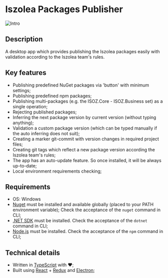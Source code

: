 # Iszolea Packages Publisher
![Intro](/media/intro.gif?raw=true)

## Description

A desktop app which provides publishing the Iszolea packages easily with validation according to the Iszolea team's rules.

## Key features
* Publishing predefined NuGet packages via 'button' with minimum settings;
* Publishing predefined npm packages;
* Publishing multi-packages (e.g. the ISOZ.Core - ISOZ.Business set) as a single operation;
* Rejecting published packages;
* Inferring the next package version by current version (without typing anything);
* Validation a custom package version (which can be typed manually if the auto inferring does not suit);
* Creating a marker git-commit with version changes in required project files;
* Creating git tags which reflect a new package version according the Iszolea team's rules;
* The app has an auto-update feature. So once installed, it will be always up-to-date;
* Local environment requirements checking; 

## Requirements
* OS: Windows
* [Nuget](https://docs.microsoft.com/en-us/nuget/tools/nuget-exe-cli-reference#installing-nugetexe) must be installed and available globally (placed to your PATH environment variable); Check the acceptance of the `nuget` command in CLI;
* [.NET SDK](https://dotnet.microsoft.com/download/visual-studio-sdks) must be installed. Check the acceptance of the `dotnet` command in CLI;
* [Node.js](https://nodejs.org/en/) must be installed. Check the acceptance of the `npm` command in CLI;

## Technical details
* Written in [TypeScript](https://www.typescriptlang.org/) with :heart:;
* Built using [React](https://reactjs.org/) + [Redux](https://react-redux.js.org/) and [Electron](https://electronjs.org/);

